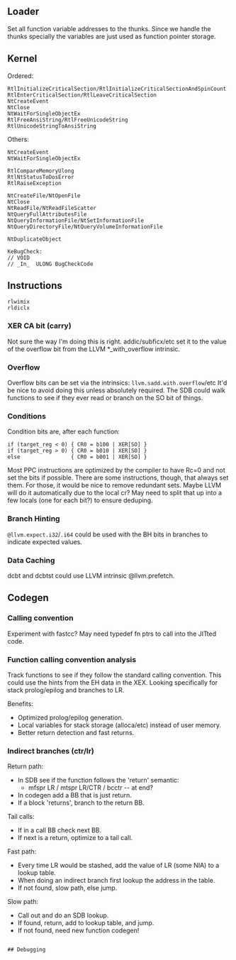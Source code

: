 ## Loader

Set all function variable addresses to the thunks. Since we handle the thunks
specially the variables are just used as function pointer storage.

## Kernel

Ordered:
```
RtlInitializeCriticalSection/RtlInitializeCriticalSectionAndSpinCount
RtlEnterCriticalSection/RtlLeaveCriticalSection
NtCreateEvent
NtClose
NtWaitForSingleObjectEx
RtlFreeAnsiString/RtlFreeUnicodeString
RtlUnicodeStringToAnsiString
```

Others:
```
NtCreateEvent
NtWaitForSingleObjectEx

RtlCompareMemoryUlong
RtlNtStatusToDosError
RtlRaiseException

NtCreateFile/NtOpenFile
NtClose
NtReadFile/NtReadFileScatter
NtQueryFullAttributesFile
NtQueryInformationFile/NtSetInformationFile
NtQueryDirectoryFile/NtQueryVolumeInformationFile

NtDuplicateObject

KeBugCheck:
// VOID
// _In_  ULONG BugCheckCode
```

## Instructions

```
rlwimix
rldiclx
```

### XER CA bit (carry)

Not sure the way I'm doing this is right. addic/subficx/etc set it to the value
of the overflow bit from the LLVM *_with_overflow intrinsic.

### Overflow

Overflow bits can be set via the intrinsics:
`llvm.sadd.with.overflow`/etc
It'd be nice to avoid doing this unless absolutely required. The SDB could
walk functions to see if they ever read or branch on the SO bit of things.

### Conditions

Condition bits are, after each function:
```
if (target_reg < 0) { CR0 = b100 | XER[SO] }
if (target_reg > 0) { CR0 = b010 | XER[SO] }
else                { CR0 = b001 | XER[SO] }
```
Most PPC instructions are optimized by the compiler to have Rc=0 and not set the
bits if possible. There are some instructions, though, that always set them.
For those, it would be nice to remove redundant sets. Maybe LLVM will do it
automatically due to the local cr? May need to split that up into a few locals
(one for each bit?) to ensure deduping.

### Branch Hinting

`@llvm.expect.i32`/`.i64` could be used with the BH bits in branches to
indicate expected values.

### Data Caching

dcbt and dcbtst could use LLVM intrinsic @llvm.prefetch.

## Codegen

### Calling convention

Experiment with fastcc? May need typedef fn ptrs to call into the JITted code.

### Function calling convention analysis

Track functions to see if they follow the standard calling convention.
This could use the hints from the EH data in the XEX. Looking specifically for
stack prolog/epilog and branches to LR.

Benefits:
- Optimized prolog/epilog generation.
- Local variables for stack storage (alloca/etc) instead of user memory.
- Better return detection and fast returns.

### Indirect branches (ctr/lr)

Return path:
- In SDB see if the function follows the 'return' semantic:
  - mfspr LR / mtspr LR/CTR / bcctr -- at end?
- In codegen add a BB that is just return.
- If a block 'returns', branch to the return BB.

Tail calls:
- If in a call BB check next BB.
- If next is a return, optimize to a tail call.

Fast path:
- Every time LR would be stashed, add the value of LR (some NIA) to a lookup
  table.
- When doing an indirect branch first lookup the address in the table.
- If not found, slow path, else jump.

Slow path:
- Call out and do an SDB lookup.
- If found, return, add to lookup table, and jump.
- If not found, need new function codegen!
```

## Debugging

